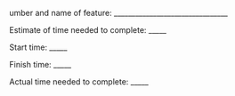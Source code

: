 umber and name of feature: ________________________________

Estimate of time needed to complete: _____

Start time: _____

Finish time: _____

Actual time needed to complete: _____